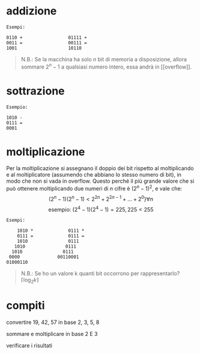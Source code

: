 # addizione
```
Esempi:

0110 +                 01111 +
0011 =                 00111 =
1001                   10110
```
>N.B.: Se la macchina ha solo $n$ bit di memoria a disposizione, allora sommare $2^n-1$ a qualsiasi numero intero, essa andrà in [[overflow]].
# sottrazione
```
Esempio:

1010 -
0111 =
0001
```
# moltiplicazione
Per la moltiplicazione si assegnano il doppio dei bit rispetto al moltiplicando e al moltiplicatore (assumendo che abbiano lo stesso numero di bit), in modo che non si vada in overflow. Questo perché il più grande valore che si può ottenere moltiplicando due numeri di $n$ cifre è $(2^n-1)^2$, e vale che:
$$(2^n-1)(2^n-1)<2^{2n}+2^{2n-1}+...+2^{0}\}\forall n$$ $$\text{esempio: } (2^4-1)(2^4-1)=225, 225<255$$
```
Esempi:

    1010 *             0111 *
    0111 =             0111 =
    1010               0111
   1010               0111
  1010               0111
 0000              00110001
01000110
```

>N.B.: Se ho un valore k quanti bit occorrono per rappresentarlo? $\lceil{\log_{2}k}\rceil$
# compiti
convertire 19, 42, 57 in base 2, 3, 5, 8

sommare e moltiplicare in base 2 E 3

verificare i risultati